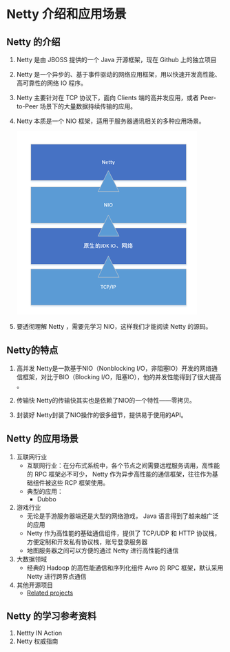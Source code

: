 # Netty 介绍和应用场景

## Netty 的介绍

1. Netty 是由 JBOSS 提供的一个 Java 开源框架，现在 Github 上的独立项目

2. Netty 是一个异步的、基于事件驱动的网络应用框架，用以快速开发高性能、高可靠性的网络 IO 程序。

3. Netty 主要针对在 TCP 协议下，面向 Clients 端的高并发应用，或者 Peer-to-Peer 场景下的大量数据持续传输的应用。

4. Netty 本质是一个 NIO 框架，适用于服务器通讯相关的多种应用场景。

   ![]( https://raw.githubusercontent.com/HomanLiang/study-demo/main/netty-demo/document/pic/1.png )

5. 要透彻理解 Netty ，需要先学习 NIO，这样我们才能阅读 Netty 的源码。



## Netty的特点
1. 高并发
Netty是一款基于NIO（Nonblocking I/O，非阻塞IO）开发的网络通信框架，对比于BIO（Blocking I/O，阻塞IO），他的并发性能得到了很大提高 。

2. 传输快
Netty的传输快其实也是依赖了NIO的一个特性——零拷贝。

3. 封装好
  Netty封装了NIO操作的很多细节，提供易于使用的API。

  

## Netty 的应用场景

1. 互联网行业
   - 互联网行业：在分布式系统中，各个节点之间需要远程服务调用，高性能的 RPC 框架必不可少， Netty 作为异步高性能的通信框架，往往作为基础组件被这些 RCP 框架使用。
   - 典型的应用：
     - Dubbo
2. 游戏行业
   - 无论是手游服务器端还是大型的网络游戏， Java 语言得到了越来越广泛的应用
   - Netty 作为高性能的基础通信组件，提供了 TCP/UDP 和 HTTP 协议栈，方便定制和开发私有协议栈，账号登录服务器
   - 地图服务器之间可以方便的通过 Netty 进行高性能的通信
3. 大数据领域
   - 经典的 Hadoop 的高性能通信和序列化组件 Avro 的 RPC 框架，默认采用 Netty 进行跨界点通信
4. 其他开源项目
   - [Related projects](https://netty.io/wiki/related-projects.html)



## Netty 的学习参考资料

1. Nettty IN Action
2. Netty 权威指南













